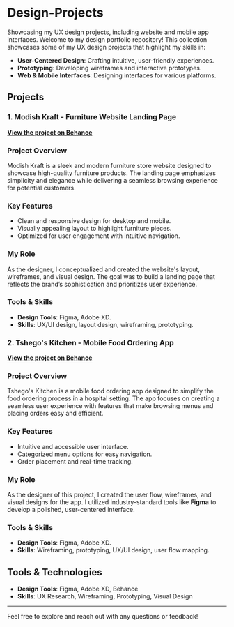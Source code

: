 # Design-Projects
Showcasing my UX design projects, including website and mobile app interfaces.
Welcome to my design portfolio repository! This collection showcases some of my UX design projects that highlight my skills in:

- **User-Centered Design**: Crafting intuitive, user-friendly experiences.
- **Prototyping**: Developing wireframes and interactive prototypes.
- **Web & Mobile Interfaces**: Designing interfaces for various platforms.

## Projects
### 1.  Modish Kraft - Furniture Website Landing Page  
[**View the project on Behance**](https://www.behance.net/gallery/163967761/Modish-Kraft-Furniture-Website-Landing-Page)  

### Project Overview  
Modish Kraft is a sleek and modern furniture store website designed to showcase high-quality furniture products. The landing page emphasizes simplicity and elegance while delivering a seamless browsing experience for potential customers.  

### Key Features  
- Clean and responsive design for desktop and mobile.  
- Visually appealing layout to highlight furniture pieces.  
- Optimized for user engagement with intuitive navigation.  

### My Role  
As the designer, I conceptualized and created the website's layout, wireframes, and visual design. The goal was to build a landing page that reflects the brand’s sophistication and prioritizes user experience.  

### Tools & Skills  
- **Design Tools**: Figma, Adobe XD.  
- **Skills**: UX/UI design, layout design, wireframing, prototyping.

### 2.  Tshego's Kitchen - Mobile Food Ordering App
[**View the project on Behance**](https://www.behance.net/gallery/161248747/Mobile-Food-Delivery-App-Tshegos-Kitchen)  

### Project Overview  
Tshego's Kitchen is a mobile food ordering app designed to simplify the food ordering process in a hospital setting. The app focuses on creating a seamless user experience with features that make browsing menus and placing orders easy and efficient.  

### Key Features  
- Intuitive and accessible user interface.  
- Categorized menu options for easy navigation.  
- Order placement and real-time tracking.  

### My Role  
As the designer of this project, I created the user flow, wireframes, and visual designs for the app. I utilized industry-standard tools like **Figma** to develop a polished, user-centered interface.  

### Tools & Skills  
- **Design Tools**: Figma, Adobe XD.  
- **Skills**: Wireframing, prototyping, UX/UI design, user flow mapping.

## Tools & Technologies
- **Design Tools**: Figma, Adobe XD, Behance
- **Skills**: UX Research, Wireframing, Prototyping, Visual Design

---

Feel free to explore and reach out with any questions or feedback!
